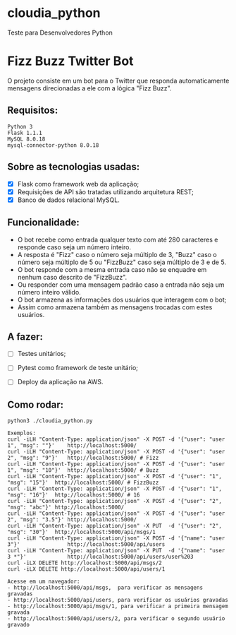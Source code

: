 # cloudia_python
Teste para Desenvolvedores Python

# Fizz Buzz Twitter Bot
O projeto consiste em um bot para o Twitter que responda automaticamente mensagens direcionadas a ele com a lógica "Fizz Buzz".

## Requisitos:
```
Python 3
Flask 1.1.1
MySQL 8.0.18
mysql-connector-python 8.0.18
```

## Sobre as tecnologias usadas:
- [X] Flask como framework web da aplicação;
- [X] Requisições de API são tratadas utilizando arquitetura REST;
- [X] Banco de dados relacional MySQL.

## Funcionalidade:
- O bot recebe como entrada qualquer texto com até 280 caracteres e responde caso seja um número inteiro.
- A resposta é "Fizz" caso o número seja múltiplo de 3, "Buzz" caso o número seja múltiplo de 5 ou "FizzBuzz" caso seja múltiplo de 3 e de 5.
- O bot responde com a mesma entrada caso não se enquadre em nenhum caso descrito de "FizzBuzz".
- Ou responder com uma mensagem padrão caso a entrada não seja um número inteiro válido.
- O bot armazena as informações dos usuários que interagem com o bot;
- Assim como armazena também as mensagens trocadas com estes usuários.

## A fazer:
- [ ] Testes unitários;
- [ ] Pytest como framework de teste unitário;
- [ ] Deploy da aplicação na AWS.


## Como rodar:
```
python3 ./cloudia_python.py

Exemplos:
curl -iLH "Content-Type: application/json" -X POST -d '{"user": "user 1", "msg": ""}'    http://localhost:5000/
curl -iLH "Content-Type: application/json" -X POST -d '{"user": "user 2", "msg": "9"}'   http://localhost:5000/ # Fizz
curl -iLH "Content-Type: application/json" -X POST -d '{"user": "user 1", "msg": "10"}'  http://localhost:5000/ # Buzz
curl -iLH "Content-Type: application/json" -X POST -d '{"user": "1",      "msg": "15"}'  http://localhost:5000/ # FizzBuzz
curl -iLH "Content-Type: application/json" -X POST -d '{"user": "1",      "msg": "16"}'  http://localhost:5000/ # 16
curl -iLH "Content-Type: application/json" -X POST -d '{"user": "2",      "msg": "abc"}' http://localhost:5000/
curl -iLH "Content-Type: application/json" -X POST -d '{"user": "user 2", "msg": "3.5"}' http://localhost:5000/
curl -iLH "Content-Type: application/json" -X PUT  -d '{"user": "2",      "msg": "30"}'  http://localhost:5000/api/msgs/1
curl -iLH "Content-Type: application/json" -X POST -d '{"name": "user 3"}'               http://localhost:5000/api/users
curl -iLH "Content-Type: application/json" -X PUT  -d '{"name": "user 3 *"}'             http://localhost:5000/api/users/user%203
curl -iLX DELETE http://localhost:5000/api/msgs/2
curl -iLX DELETE http://localhost:5000/api/users/1

Acesse em um navegador:
- http://localhost:5000/api/msgs,  para verificar as mensagens gravadas
- http://localhost:5000/api/users, para verificar os usuários gravadas
- http://localhost:5000/api/msgs/1, para verificar a primeira mensagem gravada
- http://localhost:5000/api/users/2, para verificar o segundo usuário gravado
```
